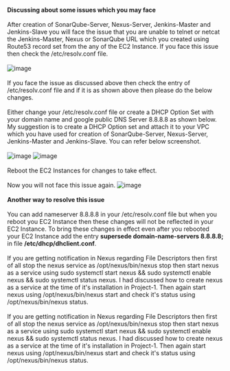 **Discussing about some issues which you may face**
<br><br/>
After creation of SonarQube-Server, Nexus-Server, Jenkins-Master and Jenkins-Slave you will face the issue that you are unable to telnet or netcat the Jenkins-Master, Nexus or SonarQube URL which you created using Route53 record set from the any of the EC2 Instance. If you face this issue then check the /etc/resolv.conf file. 
<br><br/>
![image](https://github.com/singhritesh85/DevOps-Project-2tier-WebApp-Deployment/assets/56765895/8d193f07-118f-419a-b6e8-d03a9e1e5b7e)
<br><br/>
If you face the issue as discussed above then check the entry of /etc/resolv.conf file and if it is as shown above then please do the below changes.
<br><br/>
Either change your /etc/resolv.conf file or create a DHCP Option Set with your domain name and google public DNS Server 8.8.8.8 as shown below. My suggestion is to create a DHCP Option set and attach it to your VPC which you have used for creation of SonarQube-Server, Nexus-Server, Jenkins-Master and Jenkins-Slave. You can refer below screenshot.
<br><br/>
![image](https://github.com/singhritesh85/DevOps-Project-2tier-WebApp-Deployment/assets/56765895/49f68a4a-260a-4f03-8f6d-45d633f51c21)
![image](https://github.com/singhritesh85/DevOps-Project-2tier-WebApp-Deployment/assets/56765895/7ae45022-e5c2-47d5-b222-37b4ed37ff22)
<br><br/>
Reboot the EC2 Instances for changes to take effect.
<br><br/>
Now you will not face this issue again.
![image](https://github.com/singhritesh85/DevOps-Project-2tier-WebApp-Deployment/assets/56765895/6a7936d0-8dca-49ee-b783-cfa79a74d104)
<br><br/>
**Another way to resolve this issue**
<br><br/>
You can add nameserver 8.8.8.8 in your /etc/resolv.conf file but when you reboot you EC2 Instance then these changes will not be reflected in your EC2 Instance. To bring these changes in effect even after you rebooted your EC2 Instance add the entry **supersede domain-name-servers 8.8.8.8;** in file **/etc/dhcp/dhclient.conf**.
<br><br/>
If you are getting notification in Nexus regarding File Descriptors then first of all stop the nexus service as /opt/nexus/bin/nexus stop then start nexus as a service using sudo systemctl start nexus && sudo systemctl enable nexus && sudo systemctl status nexus. I had discussed how to create nexus as a service at the time of it's installation in Project-1. Then again start nexus using /opt/nexus/bin/nexus start and check it's status using /opt/nexus/bin/nexus status.
<br><br/>
If you are getting notification in Nexus regarding File Descriptors then first of all stop the nexus service as /opt/nexus/bin/nexus stop then start nexus as a service using sudo systemctl start nexus && sudo systemctl enable nexus && sudo systemctl status nexus. I had discussed how to create nexus as a service at the time of it's installation in Project-1. Then again start nexus using /opt/nexus/bin/nexus start and check it's status using /opt/nexus/bin/nexus status.
<br><br/>
